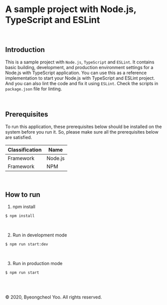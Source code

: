 # A sample project with Node.js, TypeScript and ESLint

<br/>

## Introduction

This is a sample project with `Node.js`, `TypeScript` and `ESLint`. It contains basic building, development, and production environment settings for a Node.js with TypeScript application. You can use this as a reference implementation to start your Node.js with TypeScript and ESLint project. And you can also lint the code and fix it using `ESLint`. Check the scripts in `package.json` file for linting.

<br/>

## Prerequisites

To run this application, these prerequisites below should be installed on the system before you run it. So, please make sure all the prerequisites below are satisfied.

| Classification | Name           |
|----------------|----------------|
| Framework      | Node.js        |
| Framework      | NPM            |

<br/>

## How to run

1. npm install

```shell
$ npm install
```

<br/>

2. Run in development mode

```shell
$ npm run start:dev
```

<br/>

3. Run in production mode

```shell
$ npm run start
```

<br/>

<br/>

© 2020, Byeongcheol Yoo. All rights reserved.
